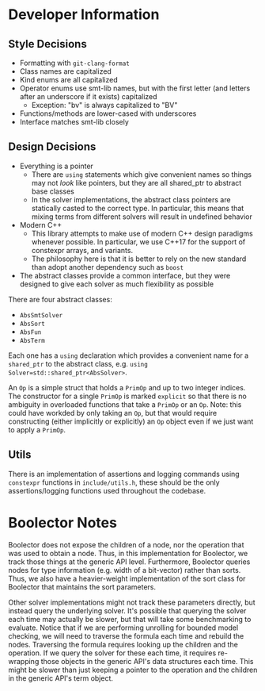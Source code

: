 # Developer Information

## Style Decisions

* Formatting with `git-clang-format`
* Class names are capitalized
* Kind enums are all capitalized
* Operator enums use smt-lib names, but with the first letter (and letters after an underscore if it exists) capitalized
  * Exception: "bv" is always capitalized to "BV"
* Functions/methods are lower-cased with underscores
* Interface matches smt-lib closely

## Design Decisions

* Everything is a pointer
  * There are `using` statements which give convenient names so things may not *look* like pointers, but they are all shared_ptr to abstract base classes
  * In the solver implementations, the abstract class pointers are statically casted to the correct type. In particular, this means that mixing terms from different solvers will result in undefined behavior
* Modern C++
  * This library attempts to make use of modern C++ design paradigms whenever possible. In particular, we use C++17 for the support of constexpr arrays, and variants. 
  * The philosophy here is that it is better to rely on the new standard than adopt another dependency such as `boost`
* The abstract classes provide a common interface, but they were designed to give each solver as much flexibility as possible

There are four abstract classes:
* `AbsSmtSolver`
* `AbsSort`
* `AbsFun`
* `AbsTerm`

Each one has a `using` declaration which provides a convenient name for a `shared_ptr` to the abstract class, e.g. `using Solver=std::shared_ptr<AbsSolver>`.


An `Op` is a simple struct that holds a `PrimOp` and up to two integer indices. The constructor for a single `PrimOp` is marked `explicit` so that there is no ambiguity in overloaded functions that take a `PrimOp` or an `Op`. Note: this could have workded by only taking an `Op`, but that would require constructing (either implicitly or explicitly) an `Op` object even if we just want to apply a `PrimOp`.

## Utils

There is an implementation of assertions and logging commands using `constexpr` functions in `include/utils.h`, these should be the only assertions/logging functions used throughout the codebase.


# Boolector Notes

Boolector does not expose the children of a node, nor the operation that was used to obtain a node. Thus, in this implementation for Boolector, we track those things at the generic API level. Furthermore,  Boolector queries nodes for type information (e.g. width of a bit-vector) rather than sorts. Thus, we also have a heavier-weight implementation of the sort class for Boolector that maintains the sort parameters.

Other solver implementations might not track these parameters directly, but instead query the underlying solver. It's possible that querying the solver each time may actually be slower, but that will take some benchmarking to evaluate. Notice that if we are performing unrolling for bounded model checking, we will need to traverse the formula each time and rebuild the nodes. Traversing the formula requires looking up the children and the operation. If we query the solver for these each time, it requires re-wrapping those objects in the generic API's data structures each time. This might be slower than just keeping a pointer to the operation and the children in the generic API's term object.
